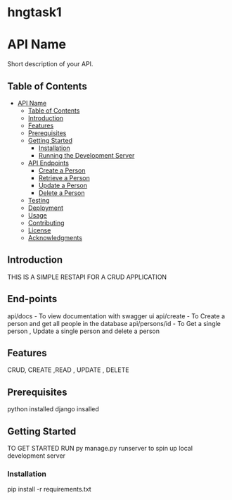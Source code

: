 # hngtask1
# API Name

Short description of your API.

## Table of Contents

- [API Name](hngtask)
  - [Table of Contents](#table-of-contents)
  - [Introduction](#introduction)
  - [Features](#features)
  - [Prerequisites](#prerequisites)
  - [Getting Started](#getting-started)
    - [Installation](#installation)
    - [Running the Development Server](#running-the-development-server)
  - [API Endpoints](#api-endpoints)
    - [Create a Person](#create-a-person)
    - [Retrieve a Person](#retrieve-a-person)
    - [Update a Person](#update-a-person)
    - [Delete a Person](#delete-a-person)
  - [Testing](#testing)
  - [Deployment](#deployment)
  - [Usage](#usage)
  - [Contributing](#contributing)
  - [License](#license)
  - [Acknowledgments](#acknowledgments)

## Introduction

THIS IS A SIMPLE RESTAPI FOR A CRUD APPLICATION

## End-points
api/docs - To view documentation with swagger ui
api/create - To Create a person and get all people in the database
api/persons/id - To Get a single person , Update a single person and delete a person


## Features

CRUD, CREATE ,READ , UPDATE , DELETE

## Prerequisites

python installed
django insalled
## Getting Started

TO GET STARTED RUN 
py manage.py runserver to spin up local development server

### Installation

pip install -r requirements.txt




